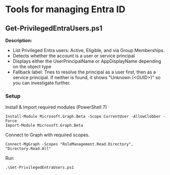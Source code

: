 # Tools for managing Entra ID

## Get-PrivilegedEntraUsers.ps1
**Description:**
- List Privileged Entra users: Active, Eligible, and via Group Memberships. 
- Detects whether the account is a user or service principal
- Displays either the UserPrincipalName or AppDisplayName depending on the object type
- Fallback label: Tries to resolve the principal as a user first, then as a service principal. If neither is found, it shows "Unknown (\<GUID\>)" so you can investigate further.
### Setup
Install & Import required modules (PowerShell 7)
```
Install-Module Microsoft.Graph.Beta -Scope CurrentUser -AllowClobber -Force
Import-Module Microsoft.Graph.Beta
```
Connect to Graph with required scopes.
```
Connect-MgGraph -Scopes "RoleManagement.Read.Directory", "Directory.Read.All"
```
Run
```
.\Get-PrivilegedEntraUsers.ps1 
```
